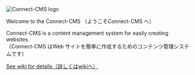 ![Connect-CMS logo](https://github.com/opensource-workshop/connect-cms/wiki/images/connect-cms_logo.jpg)

Welcome to the Connect-CMS
（ようこそConnect-CMS へ）  
  
Connect-CMS is a content management system for easily creating websites.  
（Connect-CMS はWeb サイトを簡単に作成するためのコンテンツ管理システムです）  
  
[See wiki for details（詳しくはwikiへ）](https://github.com/opensource-workshop/connect-cms/wiki)
